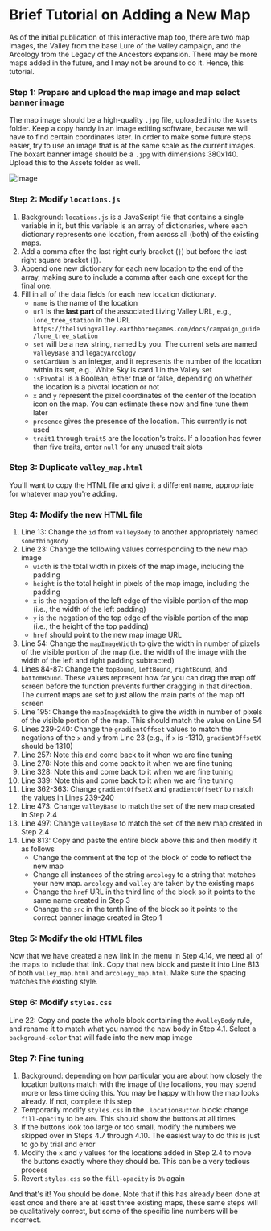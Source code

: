 # Brief Tutorial on Adding a New Map
As of the initial publication of this interactive map too, there are two map images, the Valley from the base Lure of the Valley campaign, and the Arcology from the Legacy of the Ancestors expansion. There may be more maps added in the future, and I may not be around to do it. Hence, this tutorial.

### Step 1: Prepare and upload the map image and map select banner image
The map image should be a high-quality `.jpg` file, uploaded into the `Assets` folder. Keep a copy handy in an image editing software, because we will have to find certain coordinates later. In order to make some future steps easier, try to use an image that is at the same scale as the current images. The boxart banner image should be a `.jpg` with dimensions 380x140. Upload this to the Assets folder as well.

![image](https://github.com/user-attachments/assets/12b4fc7f-3ee6-4c1d-bb8f-8a53bd2f282b)
### Step 2: Modify `locations.js`
1. Background: `locations.js` is a JavaScript file that contains a single variable in it, but this variable is an array of dictionaries, where each dictionary represents one location, from across all (both) of the existing maps.
2. Add a comma after the last right curly bracket (`}`) but before the last right square bracket (`]`).
3. Append one new dictionary for each new location to the end of the array, making sure to include a comma after each one except for the final one.
4. Fill in all of the data fields for each new location dictionary.
    - `name` is the name of the location
    - `url` is the __last part__ of the associated Living Valley URL, e.g., `lone_tree_station` in the URL `https://thelivingvalley.earthbornegames.com/docs/campaign_guide/lone_tree_station`
    - `set` will be a new string, named by you. The current sets are named `valleyBase` and `legacyArcology`
    - `setCardNum` is an integer, and it represents the number of the location within its set, e.g., White Sky is card 1 in the Valley set
    - `isPivotal` is a Boolean, either true or false, depending on whether the location is a pivotal location or not
    - `x` and `y` represent the pixel coordinates of the center of the location icon on the map. You can estimate these now and fine tune them later
    - `presence` gives the presence of the location. This currently is not used
    - `trait1` through `trait5` are the location's traits. If a location has fewer than five traits, enter `null` for any unused trait slots

### Step 3: Duplicate `valley_map.html`
You'll want to copy the HTML file and give it a different name, appropriate for whatever map you're adding.

### Step 4: Modify the new HTML file
1. Line 13: Change the `id` from `valleyBody` to another appropriately named `somethingBody`
2. Line 23: Change the following values corresponding to the new map image
     - `width` is the total width in pixels of the map image, including the padding
     - `height` is the total height in pixels of the map image, including the padding
     - `x` is the negation of the left edge of the visible portion of the map (i.e., the width of the left padding)
     - `y` is the negation of the top edge of the visible portion of the map (i.e., the height of the top padding)
     - `href` should point to the new map image URL
3. Line 54: Change the `mapImageWidth` to give the width in number of pixels of the visible portion of the map (i.e. the width of the image with the width of the left and right padding subtracted)
4. Lines 84-87: Change the `topBound`, `leftBound`, `rightBound`, and `bottomBound`. These values represent how far you can drag the map off screen before the function prevents further dragging in that direction. The current maps are set to just allow the main parts of the map off screen
5. Line 195: Change the `mapImageWidth` to give the width in number of pixels of the visible portion of the map. This should match the value on Line 54
6. Lines 239-240: Change the `gradientOffset` values to match the negations of the `x` and `y` from Line 23 (e.g., if `x` is -1310, `gradientOffsetX` should be 1310)
7. Line 257: Note this and come back to it when we are fine tuning
8. Line 278: Note this and come back to it when we are fine tuning
9. Line 328: Note this and come back to it when we are fine tuning
10. Line 339: Note this and come back to it when we are fine tuning
11. Line 362-363: Change `gradientOffsetX` and `gradientOffsetY` to match the values in Lines 239-240
12. Line 473: Change `valleyBase` to match the `set` of the new map created in Step 2.4
13. Line 497: Change `valleyBase` to match the `set` of the new map created in Step 2.4
14. Line 813: Copy and paste the entire block above this and then modify it as follows
      - Change the comment at the top of the block of code to reflect the new map
      - Change all instances of the string `arcology` to a string that matches your new map. `arcology` and `valley` are taken by the existing maps
      - Change the `href` URL in the third line of the block so it points to the same name created in Step 3
      - Change the `src` in the tenth line of the block so it points to the correct banner image created in Step 1

### Step 5: Modify the old HTML files
Now that we have created a new link in the menu in Step 4.14, we need all of the maps to include that link. Copy that new block and paste it into Line 813 of both `valley_map.html` and `arcology_map.html`. Make sure the spacing matches the existing style.

### Step 6: Modify `styles.css`
Line 22: Copy and paste the whole block containing the `#valleyBody` rule, and rename it to match what you named the new body in Step 4.1. Select a `background-color` that will fade into the new map image

### Step 7: Fine tuning
1. Background: depending on how particular you are about how closely the location buttons match with the image of the locations, you may spend more or less time doing this. You may be happy with how the map looks already. If not, complete this step
2. Temporarily modify `styles.css` in the `.locationButton` block: change `fill-opacity` to be `40%`. This should show the buttons at all times
3. If the buttons look too large or too small, modify the numbers we skipped over in Steps 4.7 through 4.10. The easiest way to do this is just to go by trial and error
4. Modify the `x` and `y` values for the locations added in Step 2.4 to move the buttons exactly where they should be. This can be a very tedious process
5. Revert `styles.css` so the `fill-opacity` is `0%` again

And that's it! You should be done. Note that if this has already been done at least once and there are at least three existing maps, these same steps will be qualitatively correct, but some of the specific line numbers will be incorrect.
